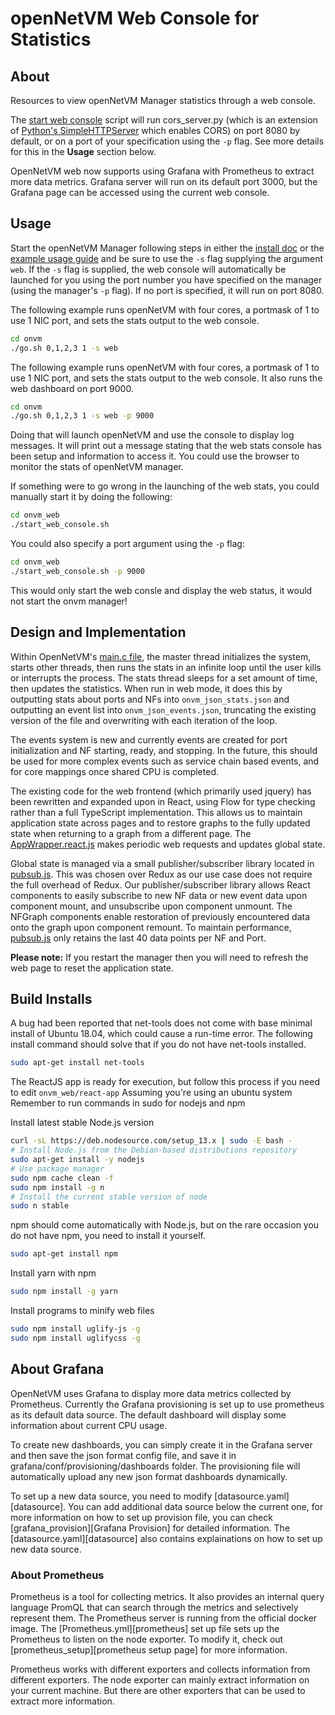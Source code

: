 # openNetVM Web Console for Statistics

## About

Resources to view openNetVM Manager statistics through a web console.

The [start web console][start_web] script will run cors_server.py (which is an extension of [Python's SimpleHTTPServer][simplehttp] which enables CORS) on port 8080 by default, or on a port of your specification using the `-p` flag. See more details for this in the **Usage** section below.

OpenNetVM web now supports using Grafana with Prometheus to extract more data metrics. Grafana server will run on its default port 3000, but the Grafana page can be accessed using the current web console.

## Usage

Start the openNetVM Manager following steps in either the [install
doc][install] or the [example usage guide][examples] and be sure to use
the `-s` flag supplying the argument `web`. If the `-s` flag is supplied,
the web console will automatically be launched for you using the port
number you have specified on the manager (using the manager's `-p` flag).
If no port is specified, it will run on port 8080.

The following example runs openNetVM with four cores, a portmask of 1
to use 1 NIC port, and sets the stats output to the web console.

```sh
cd onvm
./go.sh 0,1,2,3 1 -s web
```

The following example runs openNetVM with four cores, a portmask of 1
to use 1 NIC port, and sets the stats output to the web console. It also runs
the web dashboard on port 9000.

```sh
cd onvm
./go.sh 0,1,2,3 1 -s web -p 9000
```

Doing that will launch openNetVM and use the console to display log
messages. It will print out a message stating that the web stats
console has been setup and information to access it.
You could use the browser to monitor the stats of openNetVM manager.

If something were to go wrong in the launching of the web stats, you could
manually start it by doing the following:

```sh
cd onvm_web
./start_web_console.sh
```

You could also specify a port argument using the `-p` flag:

```sh
cd onvm_web
./start_web_console.sh -p 9000
```

This would only start the web consle and display the web status, it would not start the onvm manager!

## Design and Implementation

Within OpenNetVM's [main.c file][onvm_main_c], the master thread initializes the system, starts other threads, then runs the stats in an infinite loop until the user kills or interrupts the process. The stats thread sleeps for a set amount of time, then updates the statistics. When run in web mode, it does this by outputting stats about ports and NFs into `onvm_json_stats.json` and outputting an event list into `onvm_json_events.json`, truncating the existing version of the file and overwriting with each iteration of the loop.

The events system is new and currently events are created for port initialization and NF starting, ready, and stopping. In the future, this should be used for more complex events such as service chain based events, and for core mappings once shared CPU is completed.

The existing code for the web frontend (which primarily used jquery) has been rewritten and expanded upon in React, using Flow for type checking rather than a full TypeScript implementation. This allows us to maintain application state across pages and to restore graphs to the fully updated state when returning to a graph from a different page. The [AppWrapper.react.js][app_wrapper_react_js] makes periodic web requests and updates global state.

Global state is managed via a small publisher/subscriber library located in [pubsub.js][pubsub_js]. This was chosen over Redux as our use case does not require the full overhead of Redux. Our publisher/subscriber library allows React components to easily subscribe to new NF data or new event data upon component mount, and unsubscribe upon component unmount. The NFGraph components enable restoration of previously encountered data onto the graph upon component remount. To maintain performance, [pubsub.js][pubsub_js] only retains the last 40 data points per NF and Port.

**Please note:** If you restart the manager then you will need to refresh the web page to reset the application state.

## Build Installs

A bug had been reported that net-tools does not come with base minimal install of Ubuntu 18.04, which could cause a run-time error.
The following install command should solve that if you do not have net-tools installed.

```sh
sudo apt-get install net-tools
```

The ReactJS app is ready for execution, but follow this process if you need to edit `onvm_web/react-app`
Assuming you're using an ubuntu system
Remember to run commands in sudo for nodejs and npm

Install latest stable Node.js version
```sh
curl -sL https://deb.nodesource.com/setup_13.x | sudo -E bash -
# Install Node.js from the Debian-based distributions repository
sudo apt-get install -y nodejs
# Use package manager
sudo npm cache clean -f
sudo npm install -g n
# Install the current stable version of node
sudo n stable
```

npm should come automatically with Node.js, but on the rare occasion you do not have npm, you need to install it yourself.
```sh
sudo apt-get install npm
```

Install yarn with npm
```sh
sudo npm install -g yarn
```

Install programs to minify web files
```sh
sudo npm install uglify-js -g
sudo npm install uglifycss -g
```

## About Grafana

OpenNetVM uses Grafana to display more data metrics collected by Prometheus. Currently the Grafana provisioning is set up to use prometheus as its default data source. The default dashboard will display some information about current CPU usage.

To create new dashboards, you can simply create it in the Grafana server and then save the json format config file, and save it in grafana/conf/provisioning/dashboards folder. The provisioning file will automatically upload any new json format dashboards dynamically.

To set up a new data source, you need to modify [datasource.yaml][datasource]. You can add additional data source below the current one, for more information on how to set up provision file, you can check [grafana_provision][Grafana Provision] for detailed information. The [datasource.yaml][datasource] also contains explainations on how to set up new data source.

### About Prometheus

Prometheus is a tool for collecting metrics. It also provides an internal query language PromQL that can search through the metrics and selectively represent them. The Prometheus server is running from the official docker image. The [Prometheus.yml][prometheus] set up file sets up the Prometheus to listen on the node exporter. To modify it, check out [prometheus_setup][prometheus setup page] for more information.

Prometheus works with different exporters and collects information from different exporters. The node exporter can mainly extract information on your current machine. But there are other exporters that can be used to extract more information.

[install]: ../docs/Install.md
[examples]: ../docs/Examples.md
[start_web]: ./start_web_console.sh
[simplehttp]: https://docs.python.org/2/library/simplehttpserver.html
[onvm_main_c]: ../onvm/onvm_mgr/main.c
[app_wrapper_react_js]: ./react-app/src/AppWrapper.react.js
[pubsub_js]: ./react-app/src/pubsub.js
[datasource.yaml]: ./conf/provisioning/datasources/datasources.yaml
[grafana_provision]: https://grafana.com/docs/grafana/latest/administration/provisioning/#provisioning-grafana
[Prometheus.yml]: ./Prometheus.yml
[prometheus_setup]: https://prometheus.io/docs/prometheus/latest/configuration/configuration/